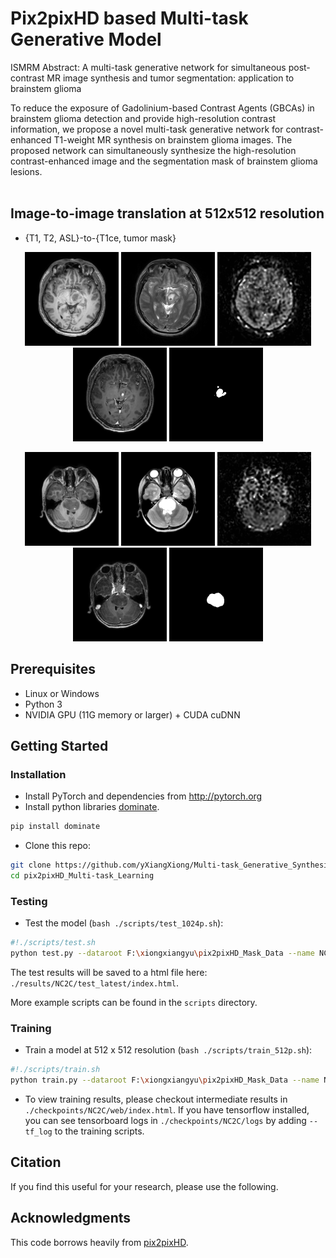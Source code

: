 # Pix2pixHD based Multi-task Generative Model
ISMRM Abstract: A multi-task generative network for simultaneous post-contrast MR image synthesis and tumor
segmentation: application to brainstem glioma

To reduce the exposure of Gadolinium-based Contrast Agents (GBCAs) in brainstem glioma detection and provide high-resolution contrast information,
we propose a novel multi-task generative network for contrast-enhanced T1-weight MR synthesis on brainstem glioma images. The proposed network
can simultaneously synthesize the high-resolution contrast-enhanced image and the segmentation mask of brainstem glioma lesions. <br><br>

## Image-to-image translation at 512x512 resolution

- {T1, T2, ASL}-to-{T1ce, tumor mask}
<p align='center'>
  <img src='imgs/BSG001_T1_1012.png' width='150'/>
  <img src='imgs/BSG001_T2_1012.png' width='150'/>
  <img src='imgs/BSG001_ASL_1012.png' width='150'/>
  <img src='imgs/BSG001_T1_1012_synthesized_image.jpg' width='150'/>
  <img src='imgs/BSG001_T1_1012_synthesized_mask.jpg' width='150'/>
</p>
<p align='center'>
  <img src='imgs/BSG043_T1_1007.png' width='150'/>
  <img src='imgs/BSG043_T2_1007.png' width='150'/>
  <img src='imgs/BSG043_ASL_1007.png' width='150'/>
  <img src='imgs/BSG043_T1_1007_synthesized_image.jpg' width='150'/>
  <img src='imgs/BSG043_T1_1007_synthesized_mask.jpg' width='150'/>
</p>

## Prerequisites
- Linux or Windows
- Python 3
- NVIDIA GPU (11G memory or larger) + CUDA cuDNN

## Getting Started
### Installation
- Install PyTorch and dependencies from http://pytorch.org
- Install python libraries [dominate](https://github.com/Knio/dominate).
```bash
pip install dominate
```
- Clone this repo:
```bash
git clone https://github.com/yXiangXiong/Multi-task_Generative_Synthesis_Network
cd pix2pixHD_Multi-task_Learning
```


### Testing
- Test the model (`bash ./scripts/test_1024p.sh`):
```bash
#!./scripts/test.sh
python test.py --dataroot F:\xiongxiangyu\pix2pixHD_Mask_Data --name NC2C --label_nc 0 --input_nc 9 --output_nc 6 --resize_or_crop none --gpu_ids 0 --which_epoch 200 --no_instance --how_many 144
```
The test results will be saved to a html file here: `./results/NC2C/test_latest/index.html`.

More example scripts can be found in the `scripts` directory.

### Training
- Train a model at 512 x 512 resolution (`bash ./scripts/train_512p.sh`):
```bash
#!./scripts/train.sh
python train.py --dataroot F:\xiongxiangyu\pix2pixHD_Mask_Data --name NC2C --label_nc 0 --input_nc 9 --output_nc 6 --netG global --resize_or_crop none --gpu_ids 0 --batchSize 1 --no_instance
```
- To view training results, please checkout intermediate results in `./checkpoints/NC2C/web/index.html`.
If you have tensorflow installed, you can see tensorboard logs in `./checkpoints/NC2C/logs` by adding `--tf_log` to the training scripts.

## Citation
If you find this useful for your research, please use the following.

## Acknowledgments
This code borrows heavily from [pix2pixHD](https://github.com/NVIDIA/pix2pixHD).
